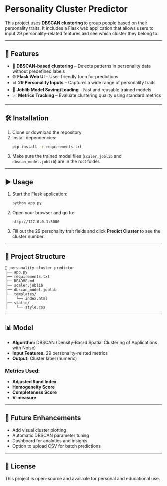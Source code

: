 # Personality Cluster Predictor

This project uses **DBSCAN clustering** to group people based on their personality traits. It includes a Flask web application that allows users to input 29 personality-related features and see which cluster they belong to.  

---

## 🚀 Features  

- 🧠 **DBSCAN-based clustering** – Detects patterns in personality data without predefined labels  
- 🌐 **Flask Web UI** – User-friendly form for predictions  
- 📊 **29 Personality Inputs** – Captures a wide range of personality traits  
- 💾 **Joblib Model Saving/Loading** – Fast and reusable trained models  
- 📈 **Metrics Tracking** – Evaluate clustering quality using standard metrics  

---

## 🛠️ Installation  

1. Clone or download the repository  
2. Install dependencies:
   ```bash
   pip install -r requirements.txt
   ```
3. Make sure the trained model files (`scaler.joblib` and `dbscan_model.joblib`) are in the root folder.  

---

## ▶️ Usage  

1. Start the Flask application:
   ```bash
   python app.py
   ```
2. Open your browser and go to:
   ```
   http://127.0.0.1:5000
   ```
3. Fill out the 29 personality trait fields and click **Predict Cluster** to see the cluster number.  

---

## 📂 Project Structure  

```
📁 personality-cluster-predictor
│── app.py
│── requirements.txt
│── README.md
│── scaler.joblib
│── dbscan_model.joblib
│── templates/
│    └── index.html
│── static/
│    └── style.css
```

---

## 📊 Model  

- **Algorithm:** DBSCAN (Density-Based Spatial Clustering of Applications with Noise)  
- **Input Features:** 29 personality-related metrics  
- **Output:** Cluster label (numeric)  

### Metrics Used:  
- **Adjusted Rand Index**  
- **Homogeneity Score**  
- **Completeness Score**  
- **V-measure**  

---

## 🔮 Future Enhancements  

- Add visual cluster plotting  
- Automatic DBSCAN parameter tuning  
- Dashboard for analytics and insights  
- Option to upload CSV for batch predictions  

---

## 📝 License  

This project is open-source and available for personal and educational use.  

